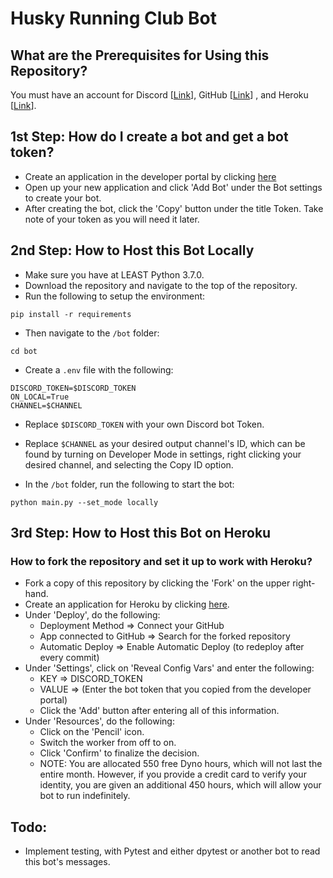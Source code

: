 # Husky Running Club Bot

## What are the Prerequisites for Using this Repository?
You must have an account for Discord [[Link](https://discordapp.com/developers/applications/)], GitHub [[Link](https://github.com/join)] , and Heroku [[Link](https://signup.heroku.com/)].

## 1st Step: How do I create a bot and get a bot token?
* Create an application in the developer portal by clicking [here](https://discordapp.com/developers/applications/)
* Open up your new application and click 'Add Bot' under the Bot settings to create your bot.
* After creating the bot, click the 'Copy' button under the title Token. Take note of your token as you will need it later.

## 2nd Step: How to Host this Bot Locally

* Make sure you have at LEAST Python 3.7.0.
* Download the repository and navigate to the top of the repository.
* Run the following to setup the environment:
```
pip install -r requirements
```

* Then navigate to the `/bot` folder: 
```
cd bot
```

* Create a `.env` file with the following:
```
DISCORD_TOKEN=$DISCORD_TOKEN
ON_LOCAL=True
CHANNEL=$CHANNEL
```

* Replace `$DISCORD_TOKEN` with your own Discord bot Token.
* Replace `$CHANNEL` as your desired output channel's ID, which can be found by turning on Developer Mode in settings, right clicking your desired channel, and selecting the Copy ID option.

* In the `/bot` folder, run the following to start the bot:
```
python main.py --set_mode locally
```

## 3rd Step: How to Host this Bot on Heroku

### How to fork the repository and set it up to work with Heroku?
* Fork a copy of this repository by clicking the 'Fork' on the upper right-hand.
* Create an application for Heroku by clicking [here](https://dashboard.heroku.com/new-app).
* Under 'Deploy', do the following:
  * Deployment Method => Connect your GitHub
  * App connected to GitHub => Search for the forked repository
  * Automatic Deploy => Enable Automatic Deploy (to redeploy after every commit)
* Under 'Settings', click on 'Reveal Config Vars' and enter the following:
  * KEY => DISCORD_TOKEN
  * VALUE => (Enter the bot token that you copied from the developer portal)
  * Click the 'Add' button after entering all of this information.
* Under 'Resources', do the following:
  * Click on the 'Pencil' icon.
  * Switch the worker from off to on.
  * Click 'Confirm' to finalize the decision.
  * NOTE: You are allocated 550 free Dyno hours, which will not last the entire month. However, if you provide a credit card to verify your identity, you are given an additional 450 hours, which will allow your bot to run indefinitely.
  
## Todo:
* Implement testing, with Pytest and either dpytest or another bot to read this bot's messages.